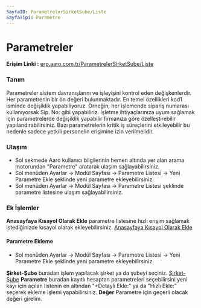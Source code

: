 ```yaml
---
SayfaID: ParametrelerSirketSube/Liste
SayfaTipi: Parametre
---
```


# Parametreler 

**Erişim Linki :** [erp.aaro.com.tr/ParametrelerSirketSube/Liste](erp.aaro.com.tr/ParametrelerSirketSube/Liste)

### Tanım

Parametreler sistem davranışlarını ve işleyişini kontrol eden değişkenlerdir.
Her parametrenin bir ön değeri bulunmaktadır. En temel özellikleri kod1 isminde değişiklik yapabiliyoruz. 
Örneğin; her işlemende sipariş numarası kullanıyorsak Sip. No: gibi yapabiliriz.
İşletme ihtiyaçlarınıza uyum sağlamak için parametrelerde değişiklik yapabilir firmanıza göre özelleştirebilir yapılandırabilirsiniz.
Bazı parametrelerin kritik iş süreçlerini etkileyebilir bu nedenle sadece yetkili personelin erişimine izin verilmelidir.

### Ulaşım

- Sol sekmede Aaro kullanıcı bilgilerinin hemen altında yer alan arama motorundan "Parametre" aratarak ulaşım sağlayabilirsiniz.
- Sol menüden Ayarlar -> Modül Sayfası -> Parametre Listesi -> Yeni Parametre Ekle şeklinde yeni parametre ekleyebilirsiniz.
- Sol menüden Ayarlar -> Modül Sayfası -> Parametre Listesi şeklinde parametre listesine ulaşım sağlayabilirsiniz. 

### Ek İşlemler

**Anasayfaya Kısayol Olarak Ekle** parametre listesine hızlı erişim sağlamak istediğinizde kısayol olarak ekleyebilirsiniz. [Anasayfaya Kısayol Olarak Ekle](../TemelOzellikler/KisaYollaraEkleme.md)

#### Parametre Ekleme

- Sol menüden Ayarlar -> Modül Sayfası -> Parametre Listesi -> Yeni Parametre Ekle şeklinde yeni parametre ekleyebilirsiniz.

**Şirket-Şube** buradan işlem yapılacak şirket ya da şubeyi seçiniz. [Şirket-Şube](../TemelOzellikler/SirketSubeHareket.md)
**Parametre** buradan kayıtlı hesaptan parametreleri seçebilirsini yeni kayı için açılan listenin en altından "+Detaylı Ekle:" ya da "Hızlı Ekle:" seçerek ekleme işlemi yapabilirsiniz.
**Değer** Parametre için geçerli olacak değeri girelim.


